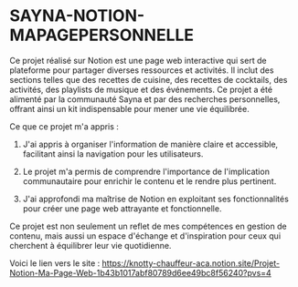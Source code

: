 # SAYNA-NOTION-MAPAGEPERSONNELLE

Ce projet réalisé sur Notion est une page web interactive qui sert de plateforme pour partager diverses ressources et activités. Il inclut des sections telles que des recettes de cuisine, des recettes de cocktails, des activités, des playlists de musique et des événements. Ce projet a été alimenté par la communauté Sayna et par des recherches personnelles, offrant ainsi un kit indispensable pour mener une vie équilibrée.

Ce que ce projet m'a appris :

1. J'ai appris à organiser l'information de manière claire et accessible, facilitant ainsi la navigation pour les utilisateurs.

2. Le projet m'a permis de comprendre l'importance de l'implication communautaire pour enrichir le contenu et le rendre plus pertinent.

3. J'ai approfondi ma maîtrise de Notion en exploitant ses fonctionnalités pour créer une page web attrayante et fonctionnelle.

Ce projet est non seulement un reflet de mes compétences en gestion de contenu, mais aussi un espace d'échange et d'inspiration pour ceux qui cherchent à équilibrer leur vie quotidienne.

Voici le lien vers le site : https://knotty-chauffeur-aca.notion.site/Projet-Notion-Ma-Page-Web-1b43b1017abf80789d6ee49bc8f56240?pvs=4
